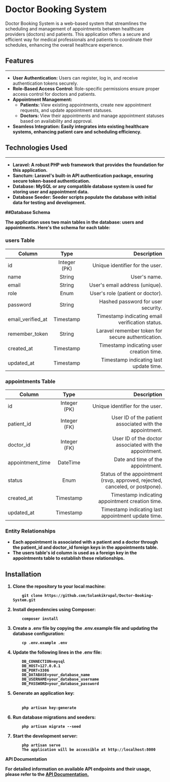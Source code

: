 # Doctor Booking System

Doctor Booking System is a web-based system that streamlines the scheduling and management of appointments between healthcare providers (doctors) and patients. This application offers a secure and efficient way for medical professionals and patients to coordinate their schedules, enhancing the overall healthcare experience.

## Features
***
* <b> User Authentication:</b> Users can register, log in, and receive authentication tokens securely.
* <b> Role-Based Access Control:</b> Role-specific permissions ensure proper access control for doctors and patients.
* <b> Appointment Management: </b>
    * <b> Patients: </b> View existing appointments, create new appointment requests, and update appointment statuses.
    * <b> Doctors: </b> View their appointments and manage appointment statuses based on availability and approval.
* <b> Seamless Integration: <b> Easily integrates into existing healthcare systems, enhancing patient care and scheduling efficiency.

## Technologies Used

*** 
* <b>Laravel:</b> A robust PHP web framework that provides the foundation for this application.
* <b>Sanctum:</b> Laravel's built-in API authentication package, ensuring secure token-based authentication.
* <b>Database:</b> MySQL or any compatible database system is used for storing user and appointment data.
* <b>Database Seeder:</b> Seeder scripts populate the database with initial data for testing and development.

##Database Schema

The application uses two main tables in the database: users and appointments. Here's the schema for each table:

### users Table

| Column        | Type          | Description                       |
| ---------------- |:-------------:| -------------------------------:  |
| id               | Integer (PK)  | Unique identifier for the user.   |
| name         	   | String	       | User's name.
| email	           | String	       | User's email address (unique).
| role	           | Enum	       | User's role (patient or doctor).
| password	       | String	       | Hashed password for user security.
| email_verified_at | Timestamp	   | Timestamp indicating email verification status.
| remember_token	   | String	       | Laravel remember token for secure authentication.
| created_at	       | Timestamp	   | Timestamp indicating user creation time.
| updated_at	       | Timestamp	   | Timestamp indicating last update time.

### appointments Table

| Column        | Type          | Description                       |
| ---------------- |:-------------:| -------------------------------:  |
| id               | Integer (PK)  | Unique identifier for the user.   |
| patient_id	    |Integer (FK)	|User ID of the patient associated with the appointment.
| doctor_id	    |Integer (FK)	|User ID of the doctor associated with the appointment.
| appointment_time	|DateTime	|Date and time of the appointment.
| status	|Enum	|Status of the appointment (rsvp, approved, rejected, canceled, or postpone).
| created_at	|Timestamp	|Timestamp indicating appointment creation time.
| updated_at	|Timestamp	|Timestamp indicating last appointment update time.

### Entity Relationships

<ul>
    <li>
            Each appointment is associated with a patient and a doctor through the patient_id and doctor_id foreign keys in the appointments table.
    </li>
    <li>
        The users table's id column is used as a foreign key in the appointments table to establish these relationships.
    </li>
</ul>

## Installation
<ol>
    
<li>Clone the repository to your local machine:
    
```
    git clone https://github.com/Solankikrupal/Doctor-Booking-System.git
```

</li>
    
<li>Install dependencies using Composer:
    
```
    composer install
```

</li>

<li>Create a .env file by copying the .env.example file and updating the database configuration:
    
``` 
    cp .env.example .env
```

</li>

<li>Update the following lines in the .env file:
    
```
    DB_CONNECTION=mysql
    DB_HOST=127.0.0.1
    DB_PORT=3306
    DB_DATABASE=your_database_name
    DB_USERNAME=your_database_username
    DB_PASSWORD=your_database_password
```
</li>

<li>Generate an application key:
    <br></br>
    
```
    php artisan key:generate
```
    
</li>

<li>
Run database migrations and seeders:
    
```
    php artisan migrate --seed
```
    
</li>

<li> Start the development server:
    
```
    php artisan serve
    The application will be accessible at http://localhost:8000
```
    
</li>

</ol>
API Documentation

For detailed information on available API endpoints and their usage, please refer to the [API Documentation.](https://planetary-shuttle-18421.postman.co/workspace/New-Team-Workspace~ba89521a-dff0-42a0-9ac1-21c9a380d92e/collection/30305514-8b61207d-4d6c-4319-9e52-34eaa2600dbb?action=share&creator=30305514)

